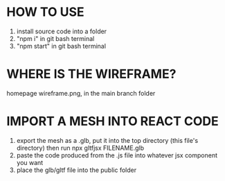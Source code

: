 # HOW TO USE

1. install source code into a folder
2. "npm i" in git bash terminal
3. "npm start" in git bash terminal

# WHERE IS THE WIREFRAME?

homepage wireframe.png, in the main branch folder

# IMPORT A MESH INTO REACT CODE

1. export the mesh as a .glb, put it into the top directory (this file's directory) then run npx gltfjsx FILENAME.glb
2. paste the code produced from the .js file into whatever jsx component you want
3. place the glb/gltf file into the public folder
